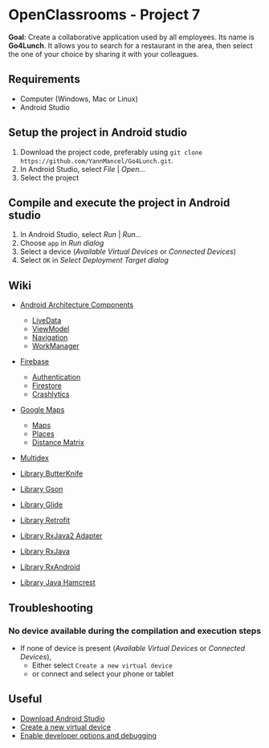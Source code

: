 # OpenClassrooms - Project 7

**Goal**: Create a collaborative application used by all employees. Its name is **Go4Lunch**. It allows you to search for a restaurant in the area, then select the one of your choice by sharing it with your colleagues.


## Requirements
* Computer (Windows, Mac or Linux)
* Android Studio


## Setup the project in Android studio
1. Download the project code, preferably using `git clone https://github.com/YannMancel/Go4Lunch.git`.
2. In Android Studio, select *File* | *Open...*
3. Select the project
     
     
## Compile and execute the project in Android studio
1. In Android Studio, select *Run* | *Run...*
2. Choose `app` in *Run dialog*
3. Select a device (*Available Virtual Devices* or *Connected Devices*)
4. Select `OK` in *Select Deployment Target dialog*


## Wiki
* [Android Architecture Components](https://developer.android.com/topic/libraries/architecture/)
    * [LiveData](https://developer.android.com/topic/libraries/architecture/livedata)
    * [ViewModel](https://developer.android.com/topic/libraries/architecture/viewmodel)
    * [Navigation](https://developer.android.com/guide/navigation/)
    * [WorkManager](https://developer.android.com/topic/libraries/architecture/workmanager)

* [Firebase](https://firebase.google.com/)
    * [Authentication](https://firebase.google.com/docs/auth)
    * [Firestore](https://firebase.google.com/docs/firestore)
    * [Crashlytics](https://firebase.google.com/docs/crashlytics)
    
* [Google Maps](hhttps://cloud.google.com/maps-platform/)
    * [Maps](https://developers.google.com/maps/documentation/android-sdk/intro)
    * [Places](https://developers.google.com/places/web-service/intro)
    * [Distance Matrix](https://developers.google.com/maps/documentation/distance-matrix/start)
    
* [Multidex](https://developer.android.com/studio/build/multidex.html)

* [Library ButterKnife](https://github.com/JakeWharton/butterknife)
* [Library Gson](https://github.com/google/gson)
* [Library Glide](https://github.com/bumptech/glide)

* [Library Retrofit](https://github.com/square/retrofit)
* [Library RxJava2 Adapter](https://github.com/square/retrofit/tree/master/retrofit-adapters/rxjava2)
* [Library RxJava](https://github.com/ReactiveX/RxJava)
* [Library RxAndroid](https://github.com/ReactiveX/RxAndroid)

* [Library Java Hamcrest](https://github.com/hamcrest/JavaHamcrest)


## Troubleshooting

### No device available during the compilation and execution steps 
* If none of device is present (*Available Virtual Devices* or *Connected Devices*),
    * Either select `Create a new virtual device`
    * or connect and select your phone or tablet
     
     
## Useful
* [Download Android Studio](https://developer.android.com/studio)
* [Create a new virtual device](https://developer.android.com/studio/run/managing-avds.html)
* [Enable developer options and debugging](https://developer.android.com/studio/debug/dev-options.html#enable)